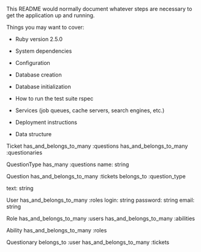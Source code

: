 This README would normally document whatever steps are necessary to get the
application up and running.

Things you may want to cover:

* Ruby version
2.5.0

* System dependencies

* Configuration

* Database creation

* Database initialization

* How to run the test suite
rspec

* Services (job queues, cache servers, search engines, etc.)

* Deployment instructions

* Data structure

Ticket
  has_and_belongs_to_many :questions
  has_and_belongs_to_many :questionaries

QuestionType
  has_many :questions
  name: string

Question
  has_and_belongs_to_many :tickets
  belongs_to :question_type

  text: string

User
  has_and_belongs_to_many :roles
  login: string
  password: string
  email: string

Role
  has_and_belongs_to_many :users
  has_and_belongs_to_many :abilities

Ability
  has_and_belongs_to_many :roles

Questionary
  belongs_to :user
  has_and_belongs_to_many :tickets
  